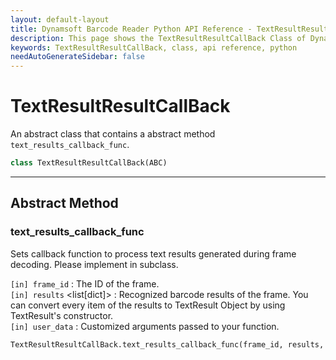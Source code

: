```yaml
---
layout: default-layout
title: Dynamsoft Barcode Reader Python API Reference - TextResultResultCallBack Class
description: This page shows the TextResultResultCallBack Class of Dynamsoft Barcode Reader for Python SDK.
keywords: TextResultResultCallBack, class, api reference, python
needAutoGenerateSidebar: false
---
```



# TextResultResultCallBack
An abstract class that contains a abstract method `text_results_callback_func`.

```python
class TextResultResultCallBack(ABC)
```  
  
---
  

## Abstract Method
  
### text_results_callback_func
Sets callback function to process text results generated during frame decoding. Please implement in subclass.

`[in] frame_id` <int> : The ID of the frame.  
`[in] results` <list[dict]> : Recognized barcode results of the frame. You can convert every item of the results to TextResult Object by using TextResult's constructor.  
`[in] user_data` <object> : Customized arguments passed to your function.  
        

```python
TextResultResultCallBack.text_results_callback_func(frame_id, results, user_data)
```
